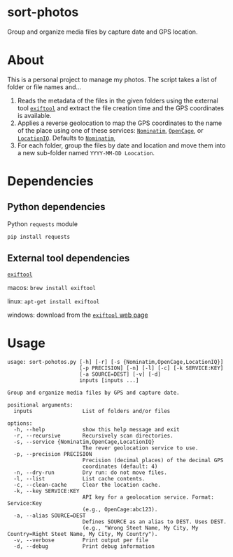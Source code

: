# sort-photos
Group and organize media files by capture date and GPS location.

# About
This is a personal project to manage my photos.
The script takes a list of folder or file names and…

1. Reads the metadata of the files in the given folders using the external tool [`exiftool`](https://exiftool.org) and extract the file creation time and the GPS coordinates is available.
2. Applies a reverse geolocation to map the GPS coordinates to the name of the place using one of these services: [`Nominatim`](https://nominatim.org), [`OpenCage`](https://opencagedata.com), or [`LocationIQ`](https://locationiq.com).  Defaults to [`Nominatim`](https://nominatim.org),
3. For each folder, group the files by date and location and move them into a new sub-folder named `YYYY-MM-DD Loocation`.

# Dependencies

## Python dependencies
Python `requests` module
```shell
pip install requests
```

## External tool dependencies
[`exiftool`](https://exiftool.org)

macos: `brew install exiftool`

linux: `apt-get install exiftool`

windows: download from the [`exiftool` web page](https://exiftool.org)

# Usage

```text
usage: sort-pohotos.py [-h] [-r] [-s {Nominatim,OpenCage,LocationIQ}]
                       [-p PRECISION] [-n] [-l] [-c] [-k SERVICE:KEY]
                       [-a SOURCE=DEST] [-v] [-d]
                       inputs [inputs ...]

Group and organize media files by GPS and capture date.

positional arguments:
  inputs                List of folders and/or files

options:
  -h, --help            show this help message and exit
  -r, --recursive       Recursively scan directories.
  -s, --service {Nominatim,OpenCage,LocationIQ}
                        The rever geolocation service to use.
  -p, --precision PRECISION
                        Precision (decimal places) of the decimal GPS
                        coordinates (default: 4)
  -n, --dry-run         Dry run: do not move files.
  -l, --list            List cache contents.
  -c, --clean-cache     Clear the location cache.
  -k, --key SERVICE:KEY
                        API key for a geolocation service. Format: Service:Key
                        (e.g., OpenCage:abc123).
  -a, --alias SOURCE=DEST
                        Defines SOURCE as an alias to DEST. Uses DEST.
                        (e.g., "Wrong Steet Name, My City, My Country=Right Steet Name, My City, My Country").
  -v, --verbose         Print output per file
  -d, --debug           Print debug information
```
